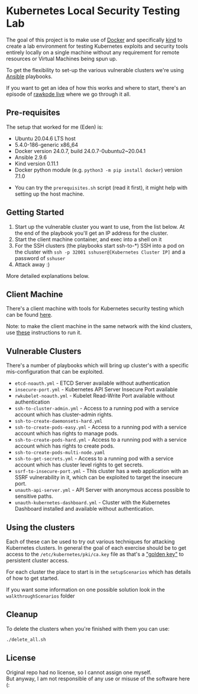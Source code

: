 # Kubernetes Local Security Testing Lab

The goal of this project is to make use of [Docker](https://www.docker.com) and specifically [kind](https://kind.sigs.k8s.io/) to create a lab environment for testing Kubernetes exploits and security tools entirely locally on a single machine without any requirement for remote resources or Virtual Machines being spun up.

To get the flexibility to set-up the various vulnerable clusters we're using [Ansible](https://www.ansible.com/) playbooks.

If you want to get an idea of how this works and where to start, there's an episode of [rawkode live](https://www.youtube.com/watch?reload=9&v=Srd1qqxDReA&t=6s) where we go through it all.

## Pre-requisites

The setup that worked for me (Eden) is:
- Ubuntu 20.04.6 LTS host
- 5.4.0-186-generic x86_64
- Docker version 24.0.7, build 24.0.7-0ubuntu2~20.04.1
- Ansible 2.9.6
- Kind version 0.11.1
- Docker python module (e.g. `python3 -m pip install docker`) version 7.1.0

* You can try the ```prerequisites.sh``` script (read it first), it might help with setting up the host machine.

## Getting Started

 1. Start up the vulnerable cluster you want to use, from the list below. At the end of the playbook you'll get an IP address for the cluster.
 2. Start the client machine container, and exec into a shell on it
 3. For the SSH clusters (the playbooks start ssh-to-*) SSH into a pod on the cluster with `ssh -p 32001 sshuser@[Kubernetes Cluster IP]` and a password of `sshuser`
 4. Attack away :)

More detailed explanations below.

## Client Machine

There's a client machine with tools for Kubernetes security testing which can be found [here](https://github.com/edenberger/redk8s).  
  
Note: to make the client machine in the same network with the kind clusters, use [these](https://github.com/edenberger/redk8s?tab=readme-ov-file#if-youre-running-it-for-the-lab-githubcomedenbergerkube_security_lab-after-you-set-up-the-lab-run) instructions to run it.

## Vulnerable Clusters

There's a number of playbooks which will bring up cluster's with a specific mis-configuration that can be exploited.

- `etcd-noauth.yml` - ETCD Server available without authentication
- `insecure-port.yml` - Kubernetes API Server Insecure Port available
- `rwkubelet-noauth.yml` - Kubelet Read-Write Port available without authentication
- `ssh-to-cluster-admin.yml` - Access to a running pod with a service account which has cluster-admin rights.
- `ssh-to-create-daemonsets-hard.yml`
- `ssh-to-create-pods-easy.yml` - Access to a running pod with a service account which has rights to manage pods.
- `ssh-to-create-pods-hard.yml` - Access to a running pod with a service account which has rights to create pods.
- `ssh-to-create-pods-multi-node.yaml`
- `ssh-to-get-secrets.yml` - Access to a running pod with a service account which has cluster level rights to get secrets.
- `ssrf-to-insecure-port.yml` - This cluster has a web application with an SSRF vulnerability in it, which can be exploited to target the insecure port.
- `unauth-api-server.yml` - API Server with anonymous access possible to sensitive paths.
- `unauth-kubernetes-dashboard.yml` - Cluster with the Kubernetes Dashboard installed and available without authentication.

## Using the clusters

Each of these can be used to try out various techniques for attacking Kubernetes clusters.  In general the goal of each exercise should be to get access to the `/etc/kubernetes/pki/ca.key` file as that's a ["golden key"](https://raesene.github.io/blog/2019/04/16/kubernetes-certificate-auth-golden-key/) to persistent cluster access.

For each cluster the place to start is in the `setupScenarios` which has details of how to get started.  

If you want some information on one possible solution look in the `walkthroughScenarios` folder

## Cleanup

To delete the clusters when you're finished with them you can use:

```bash
./delete_all.sh
```

## License
Original repo had no license, so I cannot assign one myself.  
But anyway, I am not responsible of any use or misuse of the software here (:  
